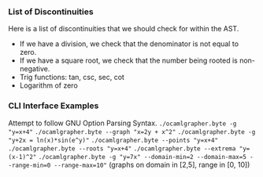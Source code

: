 ### List of Discontinuities

Here is a list of discontinuities that we should check for within the AST.
- If we have a division, we check that the denominator is not equal to zero.
- If we have a square root, we check that the number being rooted is non-negative.
- Trig functions: tan, csc, sec, cot
- Logarithm of zero

### CLI Interface Examples

Attempt to follow GNU Option Parsing Syntax.
`./ocamlgrapher.byte -g "y=x+4"`
`./ocamlgrapher.byte --graph "x=2y + x^2"`
`./ocamlgrapher.byte -g "y+2x = ln(x)*sin(e^y)"`
`./ocamlgrapher.byte --points "y=x+4"`
`./ocamlgrapher.byte --roots "y=x+4"`
`./ocamlgrapher.byte --extrema "y=(x-1)^2"`
`./ocamlgrapher.byte -g "y=7x" --domain-min=2 --domain-max=5 --range-min=0 --range-max=10"` (graphs on domain in [2,5], range in [0, 10])


